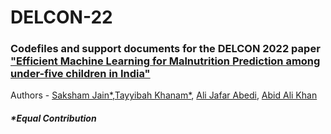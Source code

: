 # DELCON-22

### Codefiles and support documents for the DELCON 2022 paper ["Efficient Machine Learning for Malnutrition Prediction among under-five children in India"](https://ieeexplore.ieee.org/document/9753080)

Authors - [Saksham Jain*](https://www.linkedin.com/in/saksham-jain-54121a16a/),[Tayyibah Khanam*](https://www.tayyibahk.com/), [Ali Jafar Abedi](https://www.amu.ac.in/faculty/community-medicine/ali-jafar-abedi), [Abid Ali Khan](https://www.amu.ac.in/faculty/mechanical-engineering/abid-ali-khan-2)

##### *Equal Contribution



